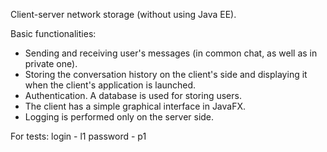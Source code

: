 Client-server network storage (without using Java EE).

Basic functionalities:
- Sending and receiving user's messages (in common chat, as well as in private one).
- Storing the conversation history on the client's side and displaying it when the client's application is launched.
- Authentication. A database is used for storing users.
- The client has a simple graphical interface in JavaFX.
- Logging is performed only on the server side.

For tests: 
  login - l1
  password - p1
